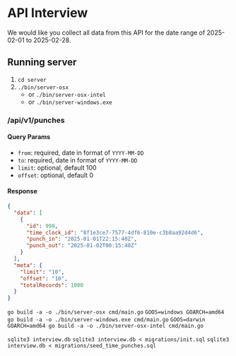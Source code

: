 # API Interview

We would like you collect all data from this API for the date range of 2025-02-01 to 2025-02-28.

## Running server

1. `cd server`
2. `./bin/server-osx`
    - or `./bin/server-osx-intel`
    - or `./bin/server-windows.exe`

### /api/v1/punches

#### Query Params

- `from`: required, date in format of `YYYY-MM-DD`
- `to`: required, date in format of `YYYY-MM-DD`
- `limit`: optional, default 100
- `offset`: optional, default 0

#### Response

```json
{
  "data": [
    {
      "id": 998,
      "time_clock_id": "8f1e3ce7-7577-4df6-810e-c3b8aa92d4d6",
      "punch_in": "2025-01-01T22:15:40Z",
      "punch_out": "2025-01-02T00:15:40Z"
    }
  ],
  "meta": {
    "limit": "10",
    "offset": "10",
    "totalRecords": 1000
  }
}
```

`go build -a -o ./bin/server-osx cmd/main.go`
`GOOS=windows GOARCH=amd64 go build -a -o ./bin/server-windows.exe cmd/main.go`
`GOOS=darwin GOARCH=amd64 go build -a -o ./bin/server-osx-intel cmd/main.go`

`sqlite3 interview.db`
`sqlite3 interview.db < migrations/init.sql`
`sqlite3 interview.db < migrations/seed_time_punches.sql`
